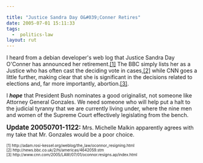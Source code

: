 ```yaml
---

title: "Justice Sandra Day O&#039;Conner Retires"
date: 2005-07-01 15:11:33
tags:
  -  politics-law
layout: rut
---
```


<p>I heard from a debian developer's web log that Justice Sandra Day O'Conner has announced her retirement.<a href="http://adam.rosi-kessel.org/weblog/the_law/oconnor_resigning.html">[1]</a> The BBC simply lists her as a Justice who has often cast the deciding vote in cases,<a href="http://news.bbc.co.uk/2/hi/americas/4642059.stm">[2]</a> while CNN goes a little further, making clear that she is significant in the decisions related to elections and, far more importantly, abortion.<a href="http://www.cnn.com/2005/LAW/07/01/oconnor.resigns.ap/index.html">[3]</a>.</p>  <p>I <strong><em>hope</em></strong> that President Bush nominates a good originalist, not someone like Attorney General Gonzales. We need someone who will help put a halt to the judicial tyranny that we are currently living under, where the nine men and women of the Supreme Court effectively legislating from the bench.</p>  <p><strong><big>Update 20050701-1122:</big></strong>  Mrs. Michelle Malkin apparently agrees with my take that Mr. Gonzales would be a poor choice.</p><font size="-2"> [1] http://adam.rosi-kessel.org/weblog/the_law/oconnor_resigning.html <br  /> [2] http://news.bbc.co.uk/2/hi/americas/4642059.stm <br  /> [3] http://www.cnn.com/2005/LAW/07/01/oconnor.resigns.ap/index.html <br  /> </font>


